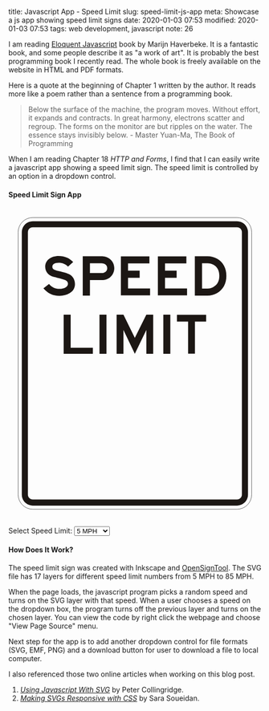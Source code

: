 title: Javascript App - Speed Limit
slug: speed-limit-js-app
meta: Showcase a js app showing speed limit signs 
date: 2020-01-03 07:53
modified: 2020-01-03 07:53
tags: web development, javascript
note: 26

I am reading [Eloquent Javascript](https://eloquentjavascript.net/) book by
Marijn Haverbeke.  It is a fantastic book, and some people describe it as 
"a work of art".  It is probably the best programming book I recently read. 
The whole book is freely available on the website in HTML and PDF formats. 

Here is a quote at the beginning of Chapter 1 written by the author. It 
reads more like a poem rather than a sentence from a programming book. 

> Below the surface of the machine, the program moves. Without effort, it 
> expands and contracts. In great harmony, electrons scatter and regroup.
> The forms on the monitor are but ripples on the water. The essence stays 
> invisibly below. - Master Yuan-Ma, The Book of Programming

When I am reading Chapter 18 *HTTP and Forms*, I find that I can easily 
write a javascript app showing a speed limit sign.  The speed limit is 
controlled by an option in a dropdown control. 

#### Speed Limit Sign App

<div class="w-50">
		<svg xmlns:dc="http://purl.org/dc/elements/1.1/" xmlns:cc="http://creativecommons.org/ns#"
			xmlns:rdf="http://www.w3.org/1999/02/22-rdf-syntax-ns#" xmlns:svg="http://www.w3.org/2000/svg"
			xmlns="http://www.w3.org/2000/svg" xmlns:sodipodi="http://sodipodi.sourceforge.net/DTD/sodipodi-0.dtd"
			xmlns:inkscape="http://www.inkscape.org/namespaces/inkscape" 
			viewBox="0 0 660.4 812.8" version="1.1" id="svg8" inkscape:version="0.92.3 (2405546, 2018-03-11)"
			sodipodi:docname="SpeedLimit.svg">
			<sodipodi:namedview id="base" pagecolor="#ffffff" bordercolor="#666666" borderopacity="1.0"
				inkscape:pageopacity="0.0" inkscape:pageshadow="2" inkscape:zoom="0.24748737" inkscape:cx="1194.0851"
				inkscape:cy="1456.4869" inkscape:document-units="mm" inkscape:current-layer="layer18" showgrid="false"
				inkscape:window-width="851" inkscape:window-height="1072" inkscape:window-x="2254"
				inkscape:window-y="157" inkscape:window-maximized="0" />
			<defs id="defs2" />
			<metadata id="metadata5">
				<rdf:RDF>
					<cc:Work rdf:about="">
						<dc:format>image/svg+xml</dc:format>
						<dc:type rdf:resource="http://purl.org/dc/dcmitype/StillImage" />
						<dc:title />
					</cc:Work>
				</rdf:RDF>
			</metadata>
			<g id="layer1" inkscape:groupmode="layer" inkscape:label="Layer 1" />
			<g id="g22" inkscape:groupmode="layer" inkscape:label="border">
				<rect id="rect16" transform="matrix(1.000000,0.000000,0.000000,1.000000,25.400000,25.400000)"
					inkscape:label="border_outside" y="0" x="0" width="609.6"
					style="stroke:#000000;stroke-width:0.793749999984;fill:none" ry="38.1" rx="38.1" height="762.0" />
				<path style="fill:#1c1714;stroke:none;stroke-width:3;fill-opacity:1"
					d="M 240 132 C 180.168 132 132 180.168 132 240 L 132 2832 C 132 2891.832 180.168 2940 240 2940 L 2256 2940 C 2315.832 2940 2364 2891.832 2364 2832 L 2364 240 C 2364 180.168 2315.832 132 2256 132 L 240 132 z M 240 192 L 2256 192 C 2282.592 192 2304 213.408 2304 240 L 2304 2832 C 2304 2858.592 2282.592 2880 2256 2880 L 240 2880 C 213.408 2880 192 2858.592 192 2832 L 192 240 C 192 213.408 213.408 192 240 192 z "
					transform="scale(0.26458333)" id="rect18" />
			</g>
			<g id="g159" inkscape:groupmode="layer" inkscape:label="messages" style="display:inline">
				<g id="g157" inkscape:label="SPEED" style="fill:none">
					<path transform="matrix(1.997747,0,0,1.997747,-1813.7615,115.84601)"
						inkscape:connector-curvature="0"
						style="fill:#1c1714;fill-opacity:1;stroke:none;stroke-width:0.35277775"
						d="m 994.85675,41.675187 c 0,-5.55625 -2.8663,-10.39591 -7.34766,-12.72756 -2.86633,-1.43316 -7.3477,-2.86632 -14.15521,-4.29948 -6.27283,-1.433162 -8.06428,-2.689932 -8.06428,-5.556252 0,-3.2246 3.04271,-5.19795 8.24066,-5.19795 4.83967,0 8.96276,1.61506 12.18738,5.01606 l 6.80751,-6.090941 c -5.19797,-5.3743402 -11.46528,-7.8823692 -18.99489,-7.8823692 -10.39592,0 -17.56171,5.7326392 -17.56171,14.1552002 0,3.22462 1.07487,6.272832 3.22461,8.604482 2.14974,2.50802 4.83967,3.75928 10.03763,5.01605 l 2.50803,0.71659 2.33163,0.53467 2.32613,0.7221 c 2.33164,0.53467 4.305,1.25125 6.09644,1.96783 2.14974,1.07487 3.22462,2.68993 3.22462,4.65777 0,3.7648 -4.65777,6.63112 -11.1125,6.63112 -5.73264,0 -9.85573,-1.96784 -13.62053,-6.44922 l -7.3477,5.73264 c 5.73815,6.631121 12.36927,9.861241 21.15012,9.861241 4.65778,0 9.31554,-1.256771 12.90396,-3.40651 4.83416,-2.866321 7.16576,-6.813021 7.16576,-12.005471 z m 0,0"
						id="E83" />
					<path transform="matrix(2.015262,0,0,2.015262,-1410.3212,115.30283)"
						inkscape:connector-curvature="0"
						style="fill:#1c1714;fill-opacity:1;stroke:none;stroke-width:0.35277775"
						d="m 836.96242,21.068004 c 0,-5.73815 -3.04822,-10.754211 -7.88789,-13.4441412 -2.86632,-1.60955 -5.19796,-2.14974 -9.13915,-2.14974 H 796.10083 V 56.549739 h 9.32105 v -20.06975 h 14.5135 c 3.94119,0 6.27283,-0.35829 9.13915,-1.97335 4.83967,-2.68993 7.88789,-8.06428 7.88789,-13.438635 z m -9.13915,0 c 0,3.759295 -3.04822,6.272835 -7.5296,6.272835 H 805.42188 V 14.613274 h 14.87179 c 4.48138,0 7.5296,2.50803 7.5296,6.45473 z m 0,0"
						id="E80" />
					<path transform="matrix(1.996245,0,0,1.996245,-143.8413,115.89259)" inkscape:connector-curvature="0"
						style="fill:#1c1714;fill-opacity:1;stroke:none;stroke-width:0.35277775"
						d="m 257.32848,56.549733 v -9.13915 h -28.85061 v -13.97882 h 15.23008 V 24.110715 H 228.47787 V 14.613279 H 256.43 V 5.4741288 H 219.15682 V 56.549733 Z m 0,0"
						id="E69" />
					<path transform="matrix(1.996245,0,0,1.996245,-47.321299,115.89259)"
						inkscape:connector-curvature="0"
						style="fill:#1c1714;fill-opacity:1;stroke:none;stroke-width:0.35277775"
						d="m 257.32848,56.549733 v -9.13915 h -28.85061 v -13.97882 h 15.23008 V 24.110715 H 228.47787 V 14.613279 H 256.43 V 5.4741288 H 219.15682 V 56.549733 Z m 0,0"
						id="E69r" />
					<path transform="matrix(2.015262,0,0,2.015262,153.68722,115.30283)" inkscape:connector-curvature="0"
						style="fill:#1c1714;fill-opacity:1;stroke:none;stroke-width:0.35277775"
						d="m 206.10173,30.923733 c 0,-10.037623 -4.30499,-17.743614 -12.18737,-22.2249942 -3.7648,-2.14974 -7.88789,-3.22461 -12.18737,-3.22461 H 165.24014 V 56.549733 h 16.48685 c 4.12309,0 8.42257,-1.07487 12.00547,-3.04822 8.06428,-4.48138 12.36927,-12.36376 12.36927,-22.57778 z m -9.13915,0 c 0,6.98941 -2.51354,11.64718 -7.88789,14.5135 -2.14974,1.25677 -4.65777,1.97335 -7.3477,1.97335 H 174.5612 V 14.613279 h 7.16579 c 2.68993,0 5.37435,0.716581 7.70599,1.973351 5.01606,2.86632 7.5296,7.524085 7.5296,14.337103 z m 0,0"
						id="E68" />
				</g>
				<g inkscape:label="LIMIT" id="g243" style="fill:none">
					<path id="E76"
						d="m 625.33054,56.549739 v -7.88789 H 596.29803 V 5.4741228 h -9.13915 V 56.549739 Z m 0,0"
						style="fill:#1c1714;fill-opacity:1;stroke:none;stroke-width:0.35277775"
						inkscape:connector-curvature="0"
						transform="matrix(1.996245,0,0,1.996245,-1027.8664,268.29259)" />
					<path id="E73" d="M 453.09917,56.54974 V 5.4741228 h -9.13915 V 56.54974 Z m 0,0"
						style="fill:#1c1714;fill-opacity:1;stroke:none;stroke-width:0.35277775"
						inkscape:connector-curvature="0"
						transform="matrix(2.001061,0,0,2.001061,-650.67248,268.14323)" />
					<path id="E77"
						d="M 682.74199,56.549739 V 5.4741228 h -8.96276 L 658.72554,35.763409 643.85375,5.4741228 H 634.891 V 56.549739 h 8.96275 v -31.18225 l 14.87179,31.18225 15.05369,-31.18225 v 31.18225 z m 0,0"
						style="fill:#1c1714;fill-opacity:1;stroke:none;stroke-width:0.35277775"
						inkscape:connector-curvature="0"
						transform="matrix(1.996924,0,0,1.996924,-985.40647,268.27153)" />
					<path id="E73e" d="M 453.09917,56.54974 V 5.4741228 h -9.13915 V 56.54974 Z m 0,0"
						style="fill:#1c1714;fill-opacity:1;stroke:none;stroke-width:0.35277775"
						inkscape:connector-curvature="0"
						transform="matrix(2.001061,0,0,2.001061,-483.99768,268.14323)" />
					<path id="E84"
						d="M 1045.9928,14.456398 V 5.4936368 h -38.3483 v 8.9627612 h 14.6954 v 42.112873 h 8.9572 V 14.456398 Z m 0,0"
						style="fill:#1c1714;fill-opacity:1;stroke:none;stroke-width:0.35277775"
						inkscape:connector-curvature="0" transform="matrix(1.98705,0,0,1.98705,-1562.2866,268.53895)" />
				</g>
			</g>
			<g style="display:none" inkscape:groupmode="layer" id="L5" inkscape:label="L5">
				<g inkscape:label="5" id="g5653" style="display:inline;fill:none">
					<path id="E53G"
						d="m 2992.5821,38.98801 c 0,-10.57231 -8.4226,-18.4602 -20.0697,-18.4602 -3.2302,0 -5.7382,0.35829 -9.8613,1.25677 l 0.5402,-7.347701 h 25.2677 l 0.1819,-8.9627602 h -34.0541 l -1.6095,24.0164512 9.1391,2.32612 c 3.7648,-1.43315 6.4493,-1.96783 9.8558,-1.96783 3.7648,0 6.4547,0.71658 8.2461,2.14974 1.9679,1.60955 3.2247,4.29948 3.2247,6.98941 0,5.73264 -4.6578,9.13915 -12.3638,9.13915 -5.198,0 -10.3959,-1.43316 -14.8773,-4.12309 l -4.8397,7.70599 c 6.4548,3.94118 12.7276,5.73815 19.717,5.73815 12.5401,0 21.5029,-7.70599 21.5029,-18.4602 z m 0,0"
						style="fill:#1c1714;fill-opacity:1;stroke:none;stroke-width:0.35277775"
						inkscape:connector-curvature="0" transform="matrix(4.99436,0,0,4.99436,-14512.899,401.67162)" />
				</g>
			</g>
			<g inkscape:label="L10" id="L10" inkscape:groupmode="layer" style="display:none">
				<g style="display:inline;fill:none" id="g5537" inkscape:label="10">
					<path transform="matrix(4.944199,0,0,4.944199,-13460.075,405.47087)"
						inkscape:connector-curvature="0"
						style="fill:#1c1714;fill-opacity:1;stroke:none;stroke-width:0.35277775"
						d="M 2769.3913,56.54973 V 5.4741198 h -7.3477 c -1.9679,3.22462 -4.1176,4.6577802 -8.0643,5.5562502 l 0.1819,7.3477 h 6.4492 l -0.1764,38.17166 z m 0,0"
						id="E49r" />
					<path transform="matrix(4.984578,0,0,4.984578,-15726.757,404.21864)"
						inkscape:connector-curvature="0"
						style="fill:#1c1714;fill-opacity:1;stroke:none;stroke-width:0.35277775"
						d="m 3256.2456,30.739075 c 0,-12.90395 -6.091,-26.1606802 -21.3266,-26.1606802 -15.0536,0 -21.5029,12.8984402 -21.5029,26.3425802 0,13.43863 6.2729,26.52448 21.5029,26.52448 15.412,0 21.3266,-13.62053 21.3266,-26.70638 z m -9.1392,0 c 0,10.57231 -4.6577,17.56172 -12.1874,17.56172 -7.7059,0 -12.3637,-6.26732 -12.3637,-17.56172 0,-7.52409 3.2246,-17.02153 12.3637,-17.02153 7.706,0 12.1874,6.44922 12.1874,17.20343 z m 0,0"
						id="E48K" />
				</g>
			</g>
			<g style="display:none" inkscape:groupmode="layer" id="L15" inkscape:label="L15">
				<g inkscape:label="15" id="g5428" style="display:inline;fill:none">
					<path id="E49"
						d="M 2769.3913,56.54973 V 5.4741198 h -7.3477 c -1.9679,3.22462 -4.1176,4.6577802 -8.0643,5.5562502 l 0.1819,7.3477 h 6.4492 l -0.1764,38.17166 z m 0,0"
						style="fill:#1c1714;fill-opacity:1;stroke:none;stroke-width:0.35277775"
						inkscape:connector-curvature="0"
						transform="matrix(4.944199,0,0,4.944199,-13452.455,405.47087)" />
					<path id="E539"
						d="m 496.63351,599.56679 c 0,-52.80192 -42.0655,-92.19688 -100.23531,-92.19688 -16.13278,0 -28.65863,1.78943 -49.25088,6.27676 l 2.69795,-36.69706 h 126.19599 l 0.90848,-44.76325 H 306.8713 l -8.03842,119.9468 45.64396,11.61748 c 18.80276,-7.15767 32.21012,-9.82805 49.22341,-9.82805 18.80277,0 32.2371,3.57886 41.18399,10.73657 9.8284,8.03868 16.10531,21.47315 16.10531,34.90763 0,28.63087 -23.26273,45.64421 -61.74926,45.64421 -25.96069,0 -51.92087,-7.15772 -74.3026,-20.5922 l -24.1712,38.48649 c 32.2376,19.68367 63.56622,28.65839 98.4738,28.65839 62.62977,0 107.39322,-38.48649 107.39322,-92.19689 z m 0,0"
						style="fill:#1c1714;fill-opacity:1;stroke:none;stroke-width:1.76189911"
						inkscape:connector-curvature="0" />
				</g>
			</g>
			<g inkscape:label="L20" id="L20" inkscape:groupmode="layer" style="display:none">
				<g style="display:inline;fill:none" id="g5327" inkscape:label="20">
					<path transform="matrix(4.99436,0,0,4.99436,-13853.546,406.14517)" inkscape:connector-curvature="0"
						style="fill:#1c1714;fill-opacity:1;stroke:none;stroke-width:0.35277775"
						d="m 2834.8669,56.54973 v -9.13915 h -30.1074 c 1.7914,-3.40651 3.2246,-5.37435 5.5562,-7.3477 3.0483,-2.68993 5.0161,-3.5829 11.8291,-5.55625 3.5829,-1.07487 5.9146,-2.33164 7.5241,-3.5829 3.4065,-2.86632 5.198,-6.81302 5.198,-11.1125 0,-9.32104 -7.706,-15.2300702 -19.7115,-15.2300702 -8.2462,0 -15.5939,2.68442 -21.5084,7.8823802 l 6.2728,6.98941 c 4.2995,-3.9412 9.1392,-5.55625 15.7703,-5.55625 6.4547,0 10.0376,2.14974 10.0376,5.91453 0,3.04822 -1.9733,4.83967 -7.706,6.44922 -9.321,2.51354 -15.7702,7.17131 -20.2516,14.6954 -2.8663,5.02157 -4.1231,9.50295 -4.1231,15.59388 z m 0,0"
						id="E50l" />
					<path transform="matrix(4.984578,0,0,4.984578,-15669.543,404.21864)"
						inkscape:connector-curvature="0"
						style="fill:#1c1714;fill-opacity:1;stroke:none;stroke-width:0.35277775"
						d="m 3256.2456,30.739075 c 0,-12.90395 -6.091,-26.1606802 -21.3266,-26.1606802 -15.0536,0 -21.5029,12.8984402 -21.5029,26.3425802 0,13.43863 6.2729,26.52448 21.5029,26.52448 15.412,0 21.3266,-13.62053 21.3266,-26.70638 z m -9.1392,0 c 0,10.57231 -4.6577,17.56172 -12.1874,17.56172 -7.7059,0 -12.3637,-6.26732 -12.3637,-17.56172 0,-7.52409 3.2246,-17.02153 12.3637,-17.02153 7.706,0 12.1874,6.44922 12.1874,17.20343 z m 0,0"
						id="E48Q" />
				</g>
			</g>
			<g style="display:none" inkscape:groupmode="layer" id="L25" inkscape:label="L25">
				<g inkscape:label="25" id="L25" style="display:inline;fill:none">
					<path id="E50"
						d="m 2834.8669,56.54973 v -9.13915 h -30.1074 c 1.7914,-3.40651 3.2246,-5.37435 5.5562,-7.3477 3.0483,-2.68993 5.0161,-3.5829 11.8291,-5.55625 3.5829,-1.07487 5.9146,-2.33164 7.5241,-3.5829 3.4065,-2.86632 5.198,-6.81302 5.198,-11.1125 0,-9.32104 -7.706,-15.2300702 -19.7115,-15.2300702 -8.2462,0 -15.5939,2.68442 -21.5084,7.8823802 l 6.2728,6.98941 c 4.2995,-3.9412 9.1392,-5.55625 15.7703,-5.55625 6.4547,0 10.0376,2.14974 10.0376,5.91453 0,3.04822 -1.9733,4.83967 -7.706,6.44922 -9.321,2.51354 -15.7702,7.17131 -20.2516,14.6954 -2.8663,5.02157 -4.1231,9.50295 -4.1231,15.59388 z m 0,0"
						style="fill:#1c1714;fill-opacity:1;stroke:none;stroke-width:0.35277775"
						inkscape:connector-curvature="0" transform="matrix(4.99436,0,0,4.99436,-13845.926,406.14517)" />
					<path id="E53a"
						d="m 553.84701,604.32932 c 0,-52.80192 -42.0655,-92.19688 -100.23531,-92.19688 -16.13278,0 -28.65863,1.78943 -49.25088,6.27676 l 2.69795,-36.69706 h 126.19599 l 0.90848,-44.76325 H 364.0848 l -8.03842,119.9468 45.64396,11.61748 c 18.80276,-7.15767 32.21012,-9.82805 49.22341,-9.82805 18.80277,0 32.2371,3.57886 41.18399,10.73657 9.8284,8.03868 16.10531,21.47315 16.10531,34.90763 0,28.63087 -23.26273,45.64421 -61.74926,45.64421 -25.96069,0 -51.92087,-7.15772 -74.3026,-20.5922 l -24.1712,38.48649 c 32.2376,19.68367 63.56622,28.65839 98.4738,28.65839 62.62977,0 107.39322,-38.48649 107.39322,-92.19689 z m 0,0"
						style="fill:#1c1714;fill-opacity:1;stroke:none;stroke-width:1.76189911"
						inkscape:connector-curvature="0" />
				</g>
			</g>
			<g inkscape:label="L30" id="L30" inkscape:groupmode="layer" style="display:none">
				<g style="display:inline;fill:none" id="g5149" inkscape:label="30">
					<path transform="matrix(4.99436,0,0,4.99436,-14116.108,403.9015)" inkscape:connector-curvature="0"
						style="fill:#1c1714;fill-opacity:1;stroke:none;stroke-width:0.35277775"
						d="m 2887.4387,40.59756 c 0,-4.83416 -1.4332,-7.52409 -6.4492,-12.00547 3.0427,-3.94119 4.1175,-6.27283 4.1175,-9.67934 0,-8.24066 -7.5241,-14.3315902 -17.7381,-14.3315902 -7.3477,0 -13.6205,2.68442 -18.6421,7.8823802 l 6.8131,6.27282 c 3.0482,-3.22461 6.9894,-5.01605 11.2888,-5.01605 5.3744,0 8.9628,2.32613 8.9628,5.37434 0,2.86632 -2.8663,5.01606 -6.813,5.01606 h -2.1498 v 9.13915 h 2.5081 c 1.9733,0 3.5884,0.35829 5.0215,1.08038 2.3262,1.25126 3.9412,4.11758 3.9412,6.62561 0,4.30499 -4.2995,7.17131 -10.5723,7.17131 -5.9145,0 -10.5778,-1.97335 -14.1607,-6.63112 l -7.3477,5.55625 c 1.7915,2.14974 2.6899,3.04822 3.9467,4.12309 4.4759,4.11758 10.7487,6.27283 17.0215,6.27283 11.4708,0 20.2517,-7.3477 20.2517,-16.85065 z m 0,0"
						id="E518" />
					<path transform="matrix(4.984578,0,0,4.984578,-15669.543,404.21864)"
						inkscape:connector-curvature="0"
						style="fill:#1c1714;fill-opacity:1;stroke:none;stroke-width:0.35277775"
						d="m 3256.2456,30.739075 c 0,-12.90395 -6.091,-26.1606802 -21.3266,-26.1606802 -15.0536,0 -21.5029,12.8984402 -21.5029,26.3425802 0,13.43863 6.2729,26.52448 21.5029,26.52448 15.412,0 21.3266,-13.62053 21.3266,-26.70638 z m -9.1392,0 c 0,10.57231 -4.6577,17.56172 -12.1874,17.56172 -7.7059,0 -12.3637,-6.26732 -12.3637,-17.56172 0,-7.52409 3.2246,-17.02153 12.3637,-17.02153 7.706,0 12.1874,6.44922 12.1874,17.20343 z m 0,0"
						id="E481" />
				</g>
			</g>
			<g style="display:none" inkscape:groupmode="layer" id="L35" inkscape:label="L35">
				<g inkscape:label="35" id="g5072" style="display:inline;fill:none">
					<path id="E51"
						d="m 2887.4387,40.59756 c 0,-4.83416 -1.4332,-7.52409 -6.4492,-12.00547 3.0427,-3.94119 4.1175,-6.27283 4.1175,-9.67934 0,-8.24066 -7.5241,-14.3315902 -17.7381,-14.3315902 -7.3477,0 -13.6205,2.68442 -18.6421,7.8823802 l 6.8131,6.27282 c 3.0482,-3.22461 6.9894,-5.01605 11.2888,-5.01605 5.3744,0 8.9628,2.32613 8.9628,5.37434 0,2.86632 -2.8663,5.01606 -6.813,5.01606 h -2.1498 v 9.13915 h 2.5081 c 1.9733,0 3.5884,0.35829 5.0215,1.08038 2.3262,1.25126 3.9412,4.11758 3.9412,6.62561 0,4.30499 -4.2995,7.17131 -10.5723,7.17131 -5.9145,0 -10.5778,-1.97335 -14.1607,-6.63112 l -7.3477,5.55625 c 1.7915,2.14974 2.6899,3.04822 3.9467,4.12309 4.4759,4.11758 10.7487,6.27283 17.0215,6.27283 11.4708,0 20.2517,-7.3477 20.2517,-16.85065 z m 0,0"
						style="fill:#1c1714;fill-opacity:1;stroke:none;stroke-width:0.35277775"
						inkscape:connector-curvature="0" transform="matrix(4.99436,0,0,4.99436,-14108.488,403.9015)" />
					<path id="E53y"
						d="m 2992.5821,38.98801 c 0,-10.57231 -8.4226,-18.4602 -20.0697,-18.4602 -3.2302,0 -5.7382,0.35829 -9.8613,1.25677 l 0.5402,-7.347701 h 25.2677 l 0.1819,-8.9627602 h -34.0541 l -1.6095,24.0164512 9.1391,2.32612 c 3.7648,-1.43315 6.4493,-1.96783 9.8558,-1.96783 3.7648,0 6.4547,0.71658 8.2461,2.14974 1.9679,1.60955 3.2247,4.29948 3.2247,6.98941 0,5.73264 -4.6578,9.13915 -12.3638,9.13915 -5.198,0 -10.3959,-1.43316 -14.8773,-4.12309 l -4.8397,7.70599 c 6.4548,3.94118 12.7276,5.73815 19.717,5.73815 12.5401,0 21.5029,-7.70599 21.5029,-18.4602 z m 0,0"
						style="fill:#1c1714;fill-opacity:1;stroke:none;stroke-width:0.35277775"
						inkscape:connector-curvature="0" transform="matrix(4.99436,0,0,4.99436,-14392.185,401.67162)" />
				</g>
			</g>
			<g inkscape:label="L40" id="L40" inkscape:groupmode="layer" style="display:none">
				<g style="display:inline;fill:none" id="g5003" inkscape:label="40">
					<path transform="matrix(4.973973,0,0,4.973973,-14322.963,404.54752)"
						inkscape:connector-curvature="0"
						style="fill:#1c1714;fill-opacity:1;stroke:none;stroke-width:0.35277775"
						d="m 2943.4142,46.15381 v -8.24067 h -7.5296 V 5.4741198 h -8.9572 L 2895.3868,37.91314 v 8.24067 h 31.5406 v 10.39592 h 8.9572 V 46.15381 Z m -16.4868,-8.24067 h -19.8934 l 19.8934,-20.43355 z m 0,0"
						id="E52D" />
					<path transform="matrix(4.984578,0,0,4.984578,-15649.223,404.21864)"
						inkscape:connector-curvature="0"
						style="fill:#1c1714;fill-opacity:1;stroke:none;stroke-width:0.35277775"
						d="m 3256.2456,30.739075 c 0,-12.90395 -6.091,-26.1606802 -21.3266,-26.1606802 -15.0536,0 -21.5029,12.8984402 -21.5029,26.3425802 0,13.43863 6.2729,26.52448 21.5029,26.52448 15.412,0 21.3266,-13.62053 21.3266,-26.70638 z m -9.1392,0 c 0,10.57231 -4.6577,17.56172 -12.1874,17.56172 -7.7059,0 -12.3637,-6.26732 -12.3637,-17.56172 0,-7.52409 3.2246,-17.02153 12.3637,-17.02153 7.706,0 12.1874,6.44922 12.1874,17.20343 z m 0,0"
						id="E48f" />
				</g>
			</g>
			<g style="display:none" inkscape:groupmode="layer" id="L45" inkscape:label="L45">
				<g inkscape:label="45" id="g4942" style="display:inline;fill:none">
					<path id="E52"
						d="m 2943.4142,46.15381 v -8.24067 h -7.5296 V 5.4741198 h -8.9572 L 2895.3868,37.91314 v 8.24067 h 31.5406 v 10.39592 h 8.9572 V 46.15381 Z m -16.4868,-8.24067 h -19.8934 l 19.8934,-20.43355 z m 0,0"
						style="fill:#1c1714;fill-opacity:1;stroke:none;stroke-width:0.35277775"
						inkscape:connector-curvature="0"
						transform="matrix(4.973973,0,0,4.973973,-14315.343,404.54752)" />
					<path id="E53u"
						d="m 2992.5821,38.98801 c 0,-10.57231 -8.4226,-18.4602 -20.0697,-18.4602 -3.2302,0 -5.7382,0.35829 -9.8613,1.25677 l 0.5402,-7.347701 h 25.2677 l 0.1819,-8.9627602 h -34.0541 l -1.6095,24.0164512 9.1391,2.32612 c 3.7648,-1.43315 6.4493,-1.96783 9.8558,-1.96783 3.7648,0 6.4547,0.71658 8.2461,2.14974 1.9679,1.60955 3.2247,4.29948 3.2247,6.98941 0,5.73264 -4.6578,9.13915 -12.3638,9.13915 -5.198,0 -10.3959,-1.43316 -14.8773,-4.12309 l -4.8397,7.70599 c 6.4548,3.94118 12.7276,5.73815 19.717,5.73815 12.5401,0 21.5029,-7.70599 21.5029,-18.4602 z m 0,0"
						style="fill:#1c1714;fill-opacity:1;stroke:none;stroke-width:0.35277775"
						inkscape:connector-curvature="0" transform="matrix(4.99436,0,0,4.99436,-14371.865,401.67162)" />
				</g>
			</g>
			<g inkscape:groupmode="layer" id="L50" inkscape:label="L50" style="display:none">
				<g style="fill:none" id="g337" inkscape:label="50">
					<path transform="matrix(4.99436,0,0,4.99436,-14641.232,401.67162)" inkscape:connector-curvature="0"
						style="fill:#1c1714;fill-opacity:1;stroke:none;stroke-width:0.35277775"
						d="m 2992.5821,38.98801 c 0,-10.57231 -8.4226,-18.4602 -20.0697,-18.4602 -3.2302,0 -5.7382,0.35829 -9.8613,1.25677 l 0.5402,-7.347701 h 25.2677 l 0.1819,-8.9627602 h -34.0541 l -1.6095,24.0164512 9.1391,2.32612 c 3.7648,-1.43315 6.4493,-1.96783 9.8558,-1.96783 3.7648,0 6.4547,0.71658 8.2461,2.14974 1.9679,1.60955 3.2247,4.29948 3.2247,6.98941 0,5.73264 -4.6578,9.13915 -12.3638,9.13915 -5.198,0 -10.3959,-1.43316 -14.8773,-4.12309 l -4.8397,7.70599 c 6.4548,3.94118 12.7276,5.73815 19.717,5.73815 12.5401,0 21.5029,-7.70599 21.5029,-18.4602 z m 0,0"
						id="E53" />
					<path transform="matrix(4.984578,0,0,4.984578,-15669.543,404.21864)"
						inkscape:connector-curvature="0"
						style="fill:#1c1714;fill-opacity:1;stroke:none;stroke-width:0.35277775"
						d="m 3256.2456,30.739075 c 0,-12.90395 -6.091,-26.1606802 -21.3266,-26.1606802 -15.0536,0 -21.5029,12.8984402 -21.5029,26.3425802 0,13.43863 6.2729,26.52448 21.5029,26.52448 15.412,0 21.3266,-13.62053 21.3266,-26.70638 z m -9.1392,0 c 0,10.57231 -4.6577,17.56172 -12.1874,17.56172 -7.7059,0 -12.3637,-6.26732 -12.3637,-17.56172 0,-7.52409 3.2246,-17.02153 12.3637,-17.02153 7.706,0 12.1874,6.44922 12.1874,17.20343 z m 0,0"
						id="E48" />
				</g>
			</g>
			<g inkscape:label="L55" id="L55" inkscape:groupmode="layer" style="display:none">
				<g style="display:inline;fill:none" id="g5776" inkscape:label="55">
					<path transform="matrix(4.99436,0,0,4.99436,-14633.612,401.67162)" inkscape:connector-curvature="0"
						style="fill:#1c1714;fill-opacity:1;stroke:none;stroke-width:0.35277775"
						d="m 2992.5821,38.98801 c 0,-10.57231 -8.4226,-18.4602 -20.0697,-18.4602 -3.2302,0 -5.7382,0.35829 -9.8613,1.25677 l 0.5402,-7.347701 h 25.2677 l 0.1819,-8.9627602 h -34.0541 l -1.6095,24.0164512 9.1391,2.32612 c 3.7648,-1.43315 6.4493,-1.96783 9.8558,-1.96783 3.7648,0 6.4547,0.71658 8.2461,2.14974 1.9679,1.60955 3.2247,4.29948 3.2247,6.98941 0,5.73264 -4.6578,9.13915 -12.3638,9.13915 -5.198,0 -10.3959,-1.43316 -14.8773,-4.12309 l -4.8397,7.70599 c 6.4548,3.94118 12.7276,5.73815 19.717,5.73815 12.5401,0 21.5029,-7.70599 21.5029,-18.4602 z m 0,0"
						id="E536" />
					<path transform="matrix(4.99436,0,0,4.99436,-14392.185,401.67162)" inkscape:connector-curvature="0"
						style="fill:#1c1714;fill-opacity:1;stroke:none;stroke-width:0.35277775"
						d="m 2992.5821,38.98801 c 0,-10.57231 -8.4226,-18.4602 -20.0697,-18.4602 -3.2302,0 -5.7382,0.35829 -9.8613,1.25677 l 0.5402,-7.347701 h 25.2677 l 0.1819,-8.9627602 h -34.0541 l -1.6095,24.0164512 9.1391,2.32612 c 3.7648,-1.43315 6.4493,-1.96783 9.8558,-1.96783 3.7648,0 6.4547,0.71658 8.2461,2.14974 1.9679,1.60955 3.2247,4.29948 3.2247,6.98941 0,5.73264 -4.6578,9.13915 -12.3638,9.13915 -5.198,0 -10.3959,-1.43316 -14.8773,-4.12309 l -4.8397,7.70599 c 6.4548,3.94118 12.7276,5.73815 19.717,5.73815 12.5401,0 21.5029,-7.70599 21.5029,-18.4602 z m 0,0"
						id="E53t" />
				</g>
			</g>
			<g style="display:none" inkscape:groupmode="layer" id="L60" inkscape:label="L60">
				<g inkscape:label="60" id="g5907" style="display:inline;fill:none">
					<path id="E54"
						d="m 3045.154,41.67794 c 0,-8.96276 -8.0643,-15.4175 -19.1768,-15.4175 -4.123,0 -6.9894,0.3583 -11.4707,1.61507 2.508,-5.37435 5.1979,-8.422572 9.8557,-11.112503 3.5884,-2.149739 7.3477,-3.042708 12.7275,-3.042708 h 0.893 V 4.5811498 c -8.7809,0 -14.6954,1.609549 -20.6099,5.7326392 -8.599,5.914538 -13.4387,15.230081 -13.4387,25.984291 0,6.98941 1.9734,12.00547 6.091,15.59388 4.1231,3.5829 9.4974,5.55625 15.5939,5.55625 11.4707,0 19.535,-6.63112 19.535,-15.77027 z m -9.1391,0.17639 c 0,3.7648 -4.305,6.27283 -10.7542,6.27283 -6.2729,0 -10.5723,-2.50803 -10.5723,-6.44922 0,-3.7648 4.2994,-6.27283 10.5723,-6.27283 6.4492,0 10.7542,2.50803 10.7542,6.44922 z m 0,0"
						style="fill:#1c1714;fill-opacity:1;stroke:none;stroke-width:0.35277775"
						inkscape:connector-curvature="0" transform="matrix(4.99436,0,0,4.99436,-14907.605,403.90152)" />
					<path id="E484"
						d="m 3256.2456,30.739075 c 0,-12.90395 -6.091,-26.1606802 -21.3266,-26.1606802 -15.0536,0 -21.5029,12.8984402 -21.5029,26.3425802 0,13.43863 6.2729,26.52448 21.5029,26.52448 15.412,0 21.3266,-13.62053 21.3266,-26.70638 z m -9.1392,0 c 0,10.57231 -4.6577,17.56172 -12.1874,17.56172 -7.7059,0 -12.3637,-6.26732 -12.3637,-17.56172 0,-7.52409 3.2246,-17.02153 12.3637,-17.02153 7.706,0 12.1874,6.44922 12.1874,17.20343 z m 0,0"
						style="fill:#1c1714;fill-opacity:1;stroke:none;stroke-width:0.35277775"
						inkscape:connector-curvature="0"
						transform="matrix(4.984578,0,0,4.984578,-15665.733,404.21864)" />
				</g>
			</g>
			<g inkscape:label="L65" id="L65" inkscape:groupmode="layer" style="display:none">
				<g style="display:inline;fill:none" id="g6046" inkscape:label="65">
					<path transform="matrix(4.99436,0,0,4.99436,-14899.985,403.90152)" inkscape:connector-curvature="0"
						style="fill:#1c1714;fill-opacity:1;stroke:none;stroke-width:0.35277775"
						d="m 3045.154,41.67794 c 0,-8.96276 -8.0643,-15.4175 -19.1768,-15.4175 -4.123,0 -6.9894,0.3583 -11.4707,1.61507 2.508,-5.37435 5.1979,-8.422572 9.8557,-11.112503 3.5884,-2.149739 7.3477,-3.042708 12.7275,-3.042708 h 0.893 V 4.5811498 c -8.7809,0 -14.6954,1.609549 -20.6099,5.7326392 -8.599,5.914538 -13.4387,15.230081 -13.4387,25.984291 0,6.98941 1.9734,12.00547 6.091,15.59388 4.1231,3.5829 9.4974,5.55625 15.5939,5.55625 11.4707,0 19.535,-6.63112 19.535,-15.77027 z m -9.1391,0.17639 c 0,3.7648 -4.305,6.27283 -10.7542,6.27283 -6.2729,0 -10.5723,-2.50803 -10.5723,-6.44922 0,-3.7648 4.2994,-6.27283 10.5723,-6.27283 6.4492,0 10.7542,2.50803 10.7542,6.44922 z m 0,0"
						id="E54s" />
					<path transform="matrix(4.99436,0,0,4.99436,-14388.375,401.67162)" inkscape:connector-curvature="0"
						style="fill:#1c1714;fill-opacity:1;stroke:none;stroke-width:0.35277775"
						d="m 2992.5821,38.98801 c 0,-10.57231 -8.4226,-18.4602 -20.0697,-18.4602 -3.2302,0 -5.7382,0.35829 -9.8613,1.25677 l 0.5402,-7.347701 h 25.2677 l 0.1819,-8.9627602 h -34.0541 l -1.6095,24.0164512 9.1391,2.32612 c 3.7648,-1.43315 6.4493,-1.96783 9.8558,-1.96783 3.7648,0 6.4547,0.71658 8.2461,2.14974 1.9679,1.60955 3.2247,4.29948 3.2247,6.98941 0,5.73264 -4.6578,9.13915 -12.3638,9.13915 -5.198,0 -10.3959,-1.43316 -14.8773,-4.12309 l -4.8397,7.70599 c 6.4548,3.94118 12.7276,5.73815 19.717,5.73815 12.5401,0 21.5029,-7.70599 21.5029,-18.4602 z m 0,0"
						id="E53i" />
				</g>
			</g>
			<g style="display:none" inkscape:groupmode="layer" id="L70" inkscape:label="L70">
				<g inkscape:label="70" id="g6193" style="display:inline;fill:none">
					<path id="E55"
						d="M 3097.8138,14.613268 V 5.4741188 h -41.3963 l 0.1764,8.9627602 h 28.8562 c -2.1553,3.224607 -3.2302,4.83967 -4.1231,6.449221 -3.0483,5.01606 -5.5563,10.93059 -7.3477,17.38533 -1.6151,6.27283 -2.1498,10.57231 -2.3317,18.2783 h 9.1392 c 0.1819,-7.70599 0.8985,-12.36376 2.8663,-18.46021 1.9733,-5.91453 5.198,-12.72204 8.6045,-17.37981 1.2567,-1.973352 2.1497,-2.871835 5.5562,-6.096442 z m 0,0"
						style="fill:#1c1714;fill-opacity:1;stroke:none;stroke-width:0.35277775"
						inkscape:connector-curvature="0"
						transform="matrix(4.973077,0,0,4.973077,-15104.677,404.57531)" />
					<path id="E48u"
						d="m 3256.2456,30.739075 c 0,-12.90395 -6.091,-26.1606802 -21.3266,-26.1606802 -15.0536,0 -21.5029,12.8984402 -21.5029,26.3425802 0,13.43863 6.2729,26.52448 21.5029,26.52448 15.412,0 21.3266,-13.62053 21.3266,-26.70638 z m -9.1392,0 c 0,10.57231 -4.6577,17.56172 -12.1874,17.56172 -7.7059,0 -12.3637,-6.26732 -12.3637,-17.56172 0,-7.52409 3.2246,-17.02153 12.3637,-17.02153 7.706,0 12.1874,6.44922 12.1874,17.20343 z m 0,0"
						style="fill:#1c1714;fill-opacity:1;stroke:none;stroke-width:0.35277775"
						inkscape:connector-curvature="0"
						transform="matrix(4.984578,0,0,4.984578,-15665.733,404.21864)" />
				</g>
			</g>
			<g inkscape:label="L75" id="L75" inkscape:groupmode="layer" style="display:none">
				<g style="display:inline;fill:none" id="g6348" inkscape:label="75">
					<path transform="matrix(4.973077,0,0,4.973077,-15097.057,404.57531)"
						inkscape:connector-curvature="0"
						style="fill:#1c1714;fill-opacity:1;stroke:none;stroke-width:0.35277775"
						d="M 3097.8138,14.613268 V 5.4741188 h -41.3963 l 0.1764,8.9627602 h 28.8562 c -2.1553,3.224607 -3.2302,4.83967 -4.1231,6.449221 -3.0483,5.01606 -5.5563,10.93059 -7.3477,17.38533 -1.6151,6.27283 -2.1498,10.57231 -2.3317,18.2783 h 9.1392 c 0.1819,-7.70599 0.8985,-12.36376 2.8663,-18.46021 1.9733,-5.91453 5.198,-12.72204 8.6045,-17.37981 1.2567,-1.973352 2.1497,-2.871835 5.5562,-6.096442 z m 0,0"
						id="E55m" />
					<path transform="matrix(4.99436,0,0,4.99436,-14388.375,401.67162)" inkscape:connector-curvature="0"
						style="fill:#1c1714;fill-opacity:1;stroke:none;stroke-width:0.35277775"
						d="m 2992.5821,38.98801 c 0,-10.57231 -8.4226,-18.4602 -20.0697,-18.4602 -3.2302,0 -5.7382,0.35829 -9.8613,1.25677 l 0.5402,-7.347701 h 25.2677 l 0.1819,-8.9627602 h -34.0541 l -1.6095,24.0164512 9.1391,2.32612 c 3.7648,-1.43315 6.4493,-1.96783 9.8558,-1.96783 3.7648,0 6.4547,0.71658 8.2461,2.14974 1.9679,1.60955 3.2247,4.29948 3.2247,6.98941 0,5.73264 -4.6578,9.13915 -12.3638,9.13915 -5.198,0 -10.3959,-1.43316 -14.8773,-4.12309 l -4.8397,7.70599 c 6.4548,3.94118 12.7276,5.73815 19.717,5.73815 12.5401,0 21.5029,-7.70599 21.5029,-18.4602 z m 0,0"
						id="E53n" />
				</g>
			</g>
			<g style="display:none" inkscape:groupmode="layer" id="L80" inkscape:label="L80">
				<g inkscape:label="80" id="g6511" style="display:inline;fill:none">
					<path id="E56"
						d="m 3150.2974,40.236515 c 0,-4.83416 -1.7914,-8.95725 -5.5562,-12.36376 3.0482,-3.7648 3.9411,-5.91454 3.9411,-9.32105 0,-8.42257 -7.524,-13.9733102 -18.9948,-13.9733102 -11.2889,0 -18.9949,5.5507402 -18.9949,13.9733102 0,3.40651 0.893,5.55625 4.1231,9.32105 -3.7648,3.40651 -5.7382,7.5296 -5.7382,12.36376 0,10.39592 8.0643,17.20894 20.61,17.20894 10.5723,0 20.6099,-5.02157 20.6099,-17.20894 z m -10.7542,-21.8612 c 0,3.04822 -3.5829,4.83967 -9.8557,4.83967 -6.2729,0 -9.8558,-1.79145 -9.8558,-4.83967 0,-2.86632 3.5829,-4.65777 9.8558,-4.65777 6.2728,0 9.8557,1.79145 9.8557,4.65777 z m 1.6151,21.8612 c 0,2.15525 -0.8985,4.12309 -2.69,5.73815 -1.7914,1.60955 -4.4814,2.14974 -8.7808,2.14974 -3.0483,0 -6.2729,-0.54019 -7.706,-1.43316 -2.3317,-1.43316 -3.7648,-3.94119 -3.7648,-6.45473 0,-5.01606 4.1231,-7.88238 11.4708,-7.88238 7.3477,0 11.4708,2.86632 11.4708,7.88238 z m 0,0"
						style="fill:#1c1714;fill-opacity:1;stroke:none;stroke-width:0.35277775"
						inkscape:connector-curvature="0" transform="matrix(4.99436,0,0,4.99436,-15428.919,403.91528)" />
					<path id="E48C"
						d="m 3256.2456,30.739075 c 0,-12.90395 -6.091,-26.1606802 -21.3266,-26.1606802 -15.0536,0 -21.5029,12.8984402 -21.5029,26.3425802 0,13.43863 6.2729,26.52448 21.5029,26.52448 15.412,0 21.3266,-13.62053 21.3266,-26.70638 z m -9.1392,0 c 0,10.57231 -4.6577,17.56172 -12.1874,17.56172 -7.7059,0 -12.3637,-6.26732 -12.3637,-17.56172 0,-7.52409 3.2246,-17.02153 12.3637,-17.02153 7.706,0 12.1874,6.44922 12.1874,17.20343 z m 0,0"
						style="fill:#1c1714;fill-opacity:1;stroke:none;stroke-width:0.35277775"
						inkscape:connector-curvature="0"
						transform="matrix(4.984578,0,0,4.984578,-15669.543,404.21864)" />
				</g>
			</g>
			<g inkscape:label="L85" id="L85" inkscape:groupmode="layer" style="display:none">
				<g style="display:inline;fill:none" id="g6682" inkscape:label="85">
					<path transform="matrix(4.99436,0,0,4.99436,-15421.299,403.91528)" inkscape:connector-curvature="0"
						style="fill:#1c1714;fill-opacity:1;stroke:none;stroke-width:0.35277775"
						d="m 3150.2974,40.236515 c 0,-4.83416 -1.7914,-8.95725 -5.5562,-12.36376 3.0482,-3.7648 3.9411,-5.91454 3.9411,-9.32105 0,-8.42257 -7.524,-13.9733102 -18.9948,-13.9733102 -11.2889,0 -18.9949,5.5507402 -18.9949,13.9733102 0,3.40651 0.893,5.55625 4.1231,9.32105 -3.7648,3.40651 -5.7382,7.5296 -5.7382,12.36376 0,10.39592 8.0643,17.20894 20.61,17.20894 10.5723,0 20.6099,-5.02157 20.6099,-17.20894 z m -10.7542,-21.8612 c 0,3.04822 -3.5829,4.83967 -9.8557,4.83967 -6.2729,0 -9.8558,-1.79145 -9.8558,-4.83967 0,-2.86632 3.5829,-4.65777 9.8558,-4.65777 6.2728,0 9.8557,1.79145 9.8557,4.65777 z m 1.6151,21.8612 c 0,2.15525 -0.8985,4.12309 -2.69,5.73815 -1.7914,1.60955 -4.4814,2.14974 -8.7808,2.14974 -3.0483,0 -6.2729,-0.54019 -7.706,-1.43316 -2.3317,-1.43316 -3.7648,-3.94119 -3.7648,-6.45473 0,-5.01606 4.1231,-7.88238 11.4708,-7.88238 7.3477,0 11.4708,2.86632 11.4708,7.88238 z m 0,0"
						id="E56X" />
					<path transform="matrix(4.99436,0,0,4.99436,-14392.185,401.67162)" inkscape:connector-curvature="0"
						style="fill:#1c1714;fill-opacity:1;stroke:none;stroke-width:0.35277775"
						d="m 2992.5821,38.98801 c 0,-10.57231 -8.4226,-18.4602 -20.0697,-18.4602 -3.2302,0 -5.7382,0.35829 -9.8613,1.25677 l 0.5402,-7.347701 h 25.2677 l 0.1819,-8.9627602 h -34.0541 l -1.6095,24.0164512 9.1391,2.32612 c 3.7648,-1.43315 6.4493,-1.96783 9.8558,-1.96783 3.7648,0 6.4547,0.71658 8.2461,2.14974 1.9679,1.60955 3.2247,4.29948 3.2247,6.98941 0,5.73264 -4.6578,9.13915 -12.3638,9.13915 -5.198,0 -10.3959,-1.43316 -14.8773,-4.12309 l -4.8397,7.70599 c 6.4548,3.94118 12.7276,5.73815 19.717,5.73815 12.5401,0 21.5029,-7.70599 21.5029,-18.4602 z m 0,0"
						id="E53k" />
				</g>
			</g>
		</svg>

</div>

<div>
    <p>Select Speed Limit:
        <select name="speed" id="speedSelector">
            <option value="L5">5 MPH</option>
            <option value="L10">10 MPH</option>
            <option value="L15">15 MPH</option>
            <option value="L20">20 MPH</option>
            <option value="L25">25 MPH</option>
            <option value="L30">30 MPH</option>
            <option value="L35">35 MPH</option>
            <option value="L40">40 MPH</option>
            <option value="L45">45 MPH</option>
            <option value="L50">50 MPH</option>
            <option value="L55">55 MPH</option>
            <option value="L60">60 MPH</option>
            <option value="L65">65 MPH</option>
            <option value="L70">70 MPH</option>
            <option value="L75">75 MPH</option>
            <option value="L80">80 MPH</option>
            <option value="L85">85 MPH</option>
        </select>
    </p>
</div>



<script type="text/javascript">

    window.addEventListener("load", updateSVGs);
    function updateSVGs() {

        let layerNames = ["L5", "L10", "L15", "L20", "L25", "L30",
            "L35", "L40", "L45", "L50", "L55", "L60",
            "L65", "L70", "L75", "L80", "L85"];

        let randomLayer = randomPick(layerNames);

        let layer = document.getElementById(randomLayer);
        layer.setAttributeNS(null, 'style', "display: inline;");

        let speedSelector = document.getElementById("speedSelector");
        speedSelector.value = randomLayer; 

        speedSelector.addEventListener("change", () => {
            //console.log(speedSelector.value); 
            turnOff(layerNames);
            turnOn(speedSelector.value);
        });

    }

    function turnOn(value) {
        let layer = document.getElementById(value);
        layer.setAttributeNS(null, 'style', "display: inline;");
    }

    function turnOff(layerNames) {
        for (let layer of layerNames) {
            let layerNode = document.getElementById(layer);
            layerNode.setAttributeNS(null, "style", "display: none;");
        }
    }

    function randomPick(array) {
        let choice = Math.floor(Math.random() * array.length);
        return array[choice];
    }

</script>

#### How Does It Work?

The speed limit sign was created with Inkscape and 
[OpenSignTool](https://gotrafficsign.com/).  The SVG file has 17 layers 
for different speed limit numbers from 5 MPH to 85 MPH.

When the page loads, the javascript program picks a random speed and 
turns on the SVG layer with that speed. When a user chooses a speed 
on the dropdown box, the program turns off the previous layer and turns 
on the chosen layer.  You can view the code by right click the webpage 
and choose "View Page Source" menu. 

Next step for the app is to add another dropdown control for file 
formats (SVG, EMF, PNG) and a download button for user to download 
a file to local computer. 

I also referenced those two online articles when working on this
blog post. 

1. [*Using Javascript With SVG*](http://www.petercollingridge.co.uk/tutorials/svg/interactive/javascript/) by Peter Collingridge.
2. [*Making SVGs Responsive with CSS*](https://tympanus.net/codrops/2014/08/19/making-svgs-responsive-with-css/) by Sara Soueidan.

